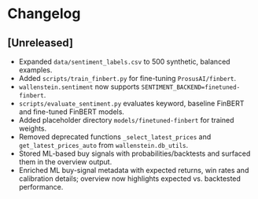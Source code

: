 # Changelog

## [Unreleased]
- Expanded `data/sentiment_labels.csv` to 500 synthetic, balanced examples.
- Added `scripts/train_finbert.py` for fine-tuning `ProsusAI/finbert`.
- `wallenstein.sentiment` now supports `SENTIMENT_BACKEND=finetuned-finbert`.
- `scripts/evaluate_sentiment.py` evaluates keyword, baseline FinBERT and fine-tuned FinBERT models.
- Added placeholder directory `models/finetuned-finbert` for trained weights.
- Removed deprecated functions `_select_latest_prices` and `get_latest_prices_auto` from `wallenstein.db_utils`.
- Stored ML-based buy signals with probabilities/backtests and surfaced them in the overview output.
- Enriched ML buy-signal metadata with expected returns, win rates and calibration details; overview now highlights expected vs. backtested performance.

